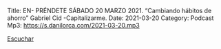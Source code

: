 Title: EN- PRÉNDETE SÁBADO 20 MARZO 2021. “Cambiando hábitos de ahorro” Gabriel Cid -Capitalizarme.
Date: 2021-03-20
Category: Podcast
Mp3: https://s.danilorca.com/2021-03-20.mp3

<a href="https://s.danilorca.com/2021-03-20.mp3" type="audio/mpeg">
Escuchar
</a>
